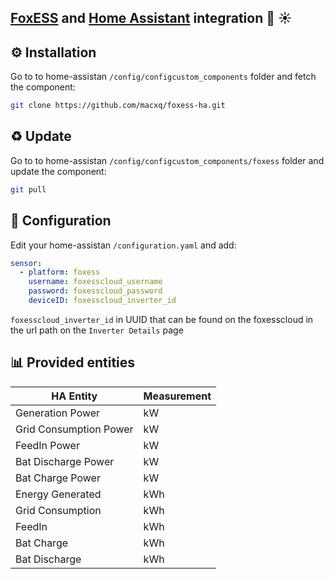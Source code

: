 ## [FoxESS](https://www.fox-ess.com/) and [Home Assistant](https://www.home-assistant.io/) integration  🏡 ☀️

## ⚙️ Installation

Go to to home-assistan `/config/configcustom_components` folder and fetch the component:

```bash
git clone https://github.com/macxq/foxess-ha.git
```


## ♻️ Update

Go to to home-assistan `/config/configcustom_components/foxess` folder and update the component:

```bash
git pull
```
## 💾 Configuration

Edit your home-assistan `/configuration.yaml`  and add:

```yaml
sensor:
  - platform: foxess
    username: foxesscloud_username
    password: foxesscloud_password
    deviceID: foxesscloud_inverter_id
```

`foxesscloud_inverter_id` in UUID that can be found on the foxesscloud in the url path on the `Inverter Details` page 


## 📊 Provided entities

HA Entity  | Measurement
|---|---|
Generation Power  |  kW 
Grid Consumption Power  |  kW  
FeedIn Power  |  kW  
Bat Discharge Power  |  kW   
Bat Charge Power  |  kW  
Energy Generated  |  kWh 
Grid Consumption  |  kWh 
FeedIn  |  kWh  
Bat Charge  |  kWh 
Bat Discharge  |  kWh  
